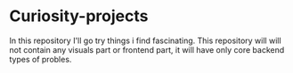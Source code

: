 # Curiosity-projects
In this repository I'll go try things i find fascinating.
This repository will will not contain any visuals part or frontend part, it will have only core backend types of probles.
